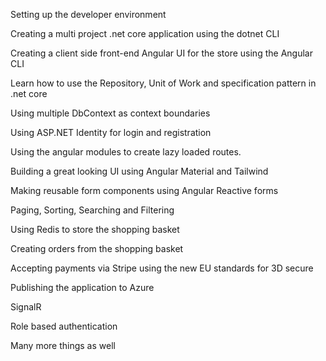 Setting up the developer environment

Creating a multi project .net core application using the dotnet CLI

Creating a client side front-end Angular UI for the store using the Angular CLI

Learn how to use the Repository, Unit of Work and specification pattern in .net core

Using multiple DbContext as context boundaries

Using ASP.NET Identity for login and registration

Using the angular modules to create lazy loaded routes.

Building a great looking UI using Angular Material and Tailwind

Making reusable form components using Angular Reactive forms

Paging, Sorting, Searching and Filtering

Using Redis to store the shopping basket

Creating orders from the shopping basket

Accepting payments via Stripe using the new EU standards for 3D secure

Publishing the application to Azure

SignalR

Role based authentication

Many more things as well
